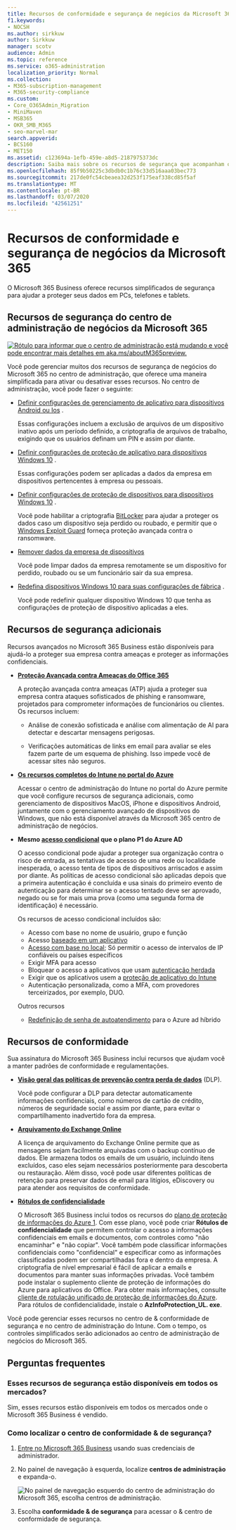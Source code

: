 ```yaml
---
title: Recursos de conformidade e segurança de negócios da Microsoft 365
f1.keywords:
- NOCSH
ms.author: sirkkuw
author: Sirkkuw
manager: scotv
audience: Admin
ms.topic: reference
ms.service: o365-administration
localization_priority: Normal
ms.collection:
- M365-subscription-management
- M365-security-compliance
ms.custom:
- Core_O365Admin_Migration
- MiniMaven
- MSB365
- OKR_SMB_M365
- seo-marvel-mar
search.appverid:
- BCS160
- MET150
ms.assetid: c123694a-1efb-459e-a8d5-2187975373dc
description: Saiba mais sobre os recursos de segurança que acompanham o Microsoft 365 Business para ajudar a proteger seus dados em PCs, telefones e tablets.
ms.openlocfilehash: 85f9b50225c3dbdb0c1b76c33d516aaa03bec773
ms.sourcegitcommit: 217de0fc54cbeaea32d253f175eaf338cd85f5af
ms.translationtype: MT
ms.contentlocale: pt-BR
ms.lasthandoff: 03/07/2020
ms.locfileid: "42561251"
---
```

# <a name="microsoft-365-business-security-and-compliance-features"></a>Recursos de conformidade e segurança de negócios da Microsoft 365

O Microsoft 365 Business oferece recursos simplificados de segurança para ajudar a proteger seus dados em PCs, telefones e tablets.
    
## <a name="microsoft-365-business-admin-center-security-features"></a>Recursos de segurança do centro de administração de negócios da Microsoft 365

[![Rótulo para informar que o centro de administração está mudando e você pode encontrar mais detalhes em aka.ms/aboutM365preview.](../media/m365admincenterchanging.png)](https://docs.microsoft.com/office365/admin/microsoft-365-admin-center-preview)

Você pode gerenciar muitos dos recursos de segurança de negócios do Microsoft 365 no centro de administração, que oferece uma maneira simplificada para ativar ou desativar esses recursos. No centro de administração, você pode fazer o seguinte:
  
- [Definir configurações de gerenciamento de aplicativo para dispositivos Android ou Ios](app-protection-settings-for-android-and-ios.md) . 
    
    Essas configurações incluem a exclusão de arquivos de um dispositivo inativo após um período definido, a criptografia de arquivos de trabalho, exigindo que os usuários definam um PIN e assim por diante.
    
- [Definir configurações de proteção de aplicativo para dispositivos Windows 10](protection-settings-for-windows-10-devices.md) . 
    
    Essas configurações podem ser aplicadas a dados da empresa em dispositivos pertencentes à empresa ou pessoais.
    
- [Definir configurações de proteção de dispositivos para dispositivos Windows 10](protection-settings-for-windows-10-pcs.md) . 
    
    Você pode habilitar a criptografia [BitLocker](https://go.microsoft.com/fwlink/p/?linkid=871405) para ajudar a proteger os dados caso um dispositivo seja perdido ou roubado, e permitir que o [Windows Exploit Guard](https://docs.microsoft.com/windows/security/threat-protection/microsoft-defender-atp/enable-exploit-protection) forneça proteção avançada contra o ransomware. 
    
- [Remover dados da empresa de dispositivos](remove-company-data.md)
    
    Você pode limpar dados da empresa remotamente se um dispositivo for perdido, roubado ou se um funcionário sair da sua empresa.
    
- [Redefina dispositivos Windows 10 para suas configurações de fábrica](reset-devices-to-factory-settings.md) . 
    
    Você pode redefinir qualquer dispositivo Windows 10 que tenha as configurações de proteção de dispositivo aplicadas a eles.
    
## <a name="additional-security-features"></a>Recursos de segurança adicionais 

Recursos avançados no Microsoft 365 Business estão disponíveis para ajudá-lo a proteger sua empresa contra ameaças e proteger as informações confidenciais.
  
- **[Proteção Avançada contra Ameaças do Office 365](https://support.office.com/article/e100fe7c-f2a1-4b7d-9e08-622330b83653)**
    
    A proteção avançada contra ameaças (ATP) ajuda a proteger sua empresa contra ataques sofisticados de phishing e ransomware, projetados para comprometer informações de funcionários ou clientes. Os recursos incluem:
    
  - Análise de conexão sofisticada e análise com alimentação de AI para detectar e descartar mensagens perigosas.
    
  - Verificações automáticas de links em email para avaliar se eles fazem parte de um esquema de phishing. Isso impede você de acessar sites não seguros.

- **[Os recursos completos do Intune no portal do Azure](https://go.microsoft.com/fwlink/p/?linkid=871403)**
    
    Acessar o centro de administração do Intune no portal do Azure permite que você configure recursos de segurança adicionais, como gerenciamento de dispositivos MacOS, iPhone e dispositivos Android, juntamente com o gerenciamento avançado de dispositivos do Windows, que não está disponível através da Microsoft 365 centro de administração de negócios.
- **Mesmo [acesso condicional](https://docs.microsoft.com/azure/active-directory/conditional-access/overview) que o plano P1 do Azure AD**


    O acesso condicional pode ajudar a proteger sua organização contra o risco de entrada, as tentativas de acesso de uma rede ou localidade inesperada, o acesso tenta de tipos de dispositivos arriscados e assim por diante. As políticas de acesso condicional são aplicadas depois que a primeira autenticação é concluída e usa sinais do primeiro evento de autenticação para determinar se o acesso tentado deve ser aprovado, negado ou se for mais uma prova (como uma segunda forma de identificação) é necessário.

    Os recursos de acesso condicional incluídos são:

    - Acesso com base no nome de usuário, grupo e função
    - Acesso [baseado em um aplicativo](https://docs.microsoft.com/azure/active-directory/conditional-access/app-based-conditional-access) 
    - [Acesso com base no local](https://docs.microsoft.com/azure/active-directory/authentication/howto-registration-mfa-sspr-combined#conditional-access-policies-for-combined-registration);  Só permitir o acesso de intervalos de IP confiáveis ou países específicos 
    - Exigir MFA para acesso
    - Bloquear o acesso a aplicativos que usam [autenticação herdada](https://docs.microsoft.com/azure/active-directory/conditional-access/block-legacy-authentication)
    - Exigir que os aplicativos usem a [proteção de aplicativo do Intune](https://docs.microsoft.com/azure/active-directory/conditional-access/app-protection-based-conditional-access)
    - Autenticação personalizada, como a MFA, com provedores terceirizados, por exemplo, DUO.
   
    Outros recursos
    - [Redefinição de senha de autoatendimento](https://docs.microsoft.com/azure/active-directory/authentication/concept-sspr-customization) para o Azure ad híbrido
    
## <a name="compliance-features"></a>Recursos de conformidade

Sua assinatura do Microsoft 365 Business inclui recursos que ajudam você a manter padrões de conformidade e regulamentações.

- **[Visão geral das políticas de prevenção contra perda de dados](https://support.office.com/article/1966b2a7-d1e2-4d92-ab61-42efbb137f5e)** (DLP). 
    
    Você pode configurar a DLP para detectar automaticamente informações confidenciais, como números de cartão de crédito, números de seguridade social e assim por diante, para evitar o compartilhamento inadvertido fora da empresa.
    
- **[Arquivamento do Exchange Online](https://products.office.com/exchange/microsoft-exchange-online-archiving-email)**
    
    A licença de arquivamento do Exchange Online permite que as mensagens sejam facilmente arquivadas com o backup contínuo de dados. Ele armazena todos os emails de um usuário, incluindo itens excluídos, caso eles sejam necessários posteriormente para descoberta ou restauração. Além disso, você pode usar diferentes políticas de retenção para preservar dados de email para litígios, eDiscovery ou para atender aos requisitos de conformidade.
    
- **[Rótulos de confidencialidade](https://docs.microsoft.com/microsoft-365/compliance/sensitivity-labels)**

   O Microsoft 365 Business inclui todos os recursos do [plano de proteção de informações do Azure 1](https://go.microsoft.com/fwlink/p/?linkid=871407). Com esse plano, você pode criar **Rótulos de confidencialidade** que permitem controlar o acesso a informações confidenciais em emails e documentos, com controles como "não encaminhar" e "não copiar". Você também pode classificar informações confidenciais como "confidencial" e especificar como as informações classificadas podem ser compartilhadas fora e dentro da empresa. A criptografia de nível empresarial é fácil de aplicar a emails e documentos para manter suas informações privadas. Você também pode instalar o suplemento cliente de proteção de informações do Azure para aplicativos do Office. Para obter mais informações, consulte [cliente de rotulação unificado de proteção de informações do Azure](https://docs.microsoft.com/azure/information-protection/rms-client/unifiedlabelingclient-version-release-history). Para rótulos de confidencialidade, instale o **AzInfoProtection_UL. exe**.

Você pode gerenciar esses recursos no centro de &amp; conformidade de segurança e no centro de administração do Intune. Com o tempo, os controles simplificados serão adicionados ao centro de administração de negócios do Microsoft 365.
  
    
## <a name="faq"></a>Perguntas frequentes

 ### <a name="are-these-security-features-available-in-all-markets"></a>Esses recursos de segurança estão disponíveis em todos os mercados?
  
Sim, esses recursos estão disponíveis em todos os mercados onde o Microsoft 365 Business é vendido.
  
### <a name="how-do-i-find-the-security-amp-compliance-center"></a>Como localizar o centro de conformidade &amp; de segurança?
  
1. [Entre no Microsoft 365 Business](https://portal.microsoft.com/) usando suas credenciais de administrador. 
    
2. No painel de navegação à esquerda, localize **centros de administração** e expanda-o. 
    
    ![No painel de navegação esquerdo do centro de administração do Microsoft 365, escolha centros de administração.](../media/fa4484f8-c637-45fd-a7bd-bdb3abfd6c03.png)
  
3. Escolha **conformidade &amp; de segurança** para acessar o &amp; centro de conformidade de segurança.

